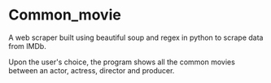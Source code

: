 # Common_movie

A web scraper built using beautiful soup and regex in python to scrape data from IMDb.

Upon the user's choice, the program shows all the common movies between an actor, actress, director and producer.
